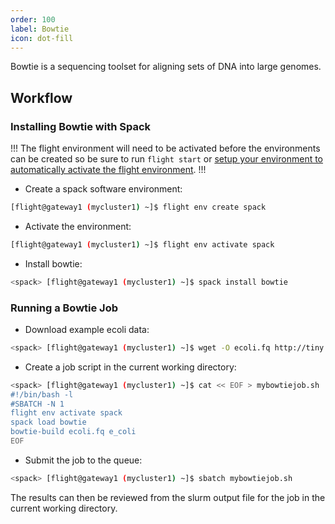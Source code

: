```yaml
---
order: 100
label: Bowtie
icon: dot-fill
---
```


Bowtie is a sequencing toolset for aligning sets of DNA into large genomes.

## Workflow

### Installing Bowtie with Spack

!!!
The flight environment will need to be activated before the environments can be created so be sure to run `flight start` or [setup your environment to automatically activate the flight environment](/hpc_environment_usage/flight_overview/flight_system/#activating-the-flight-system).
!!!

- Create a spack software environment:

```bash
[flight@gateway1 (mycluster1) ~]$ flight env create spack
```

- Activate the environment:

```bash
[flight@gateway1 (mycluster1) ~]$ flight env activate spack
```
- Install bowtie:

```bash
<spack> [flight@gateway1 (mycluster1) ~]$ spack install bowtie
```
### Running a Bowtie Job

- Download example ecoli data:

```bash
<spack> [flight@gateway1 (mycluster1) ~]$ wget -O ecoli.fq http://tiny.cc/ecoli
```

- Create a job script in the current working directory:

```bash
<spack> [flight@gateway1 (mycluster1) ~]$ cat << EOF > mybowtiejob.sh
#!/bin/bash -l
#SBATCH -N 1
flight env activate spack
spack load bowtie
bowtie-build ecoli.fq e_coli
EOF
```

- Submit the job to the queue:

```bash
<spack> [flight@gateway1 (mycluster1) ~]$ sbatch mybowtiejob.sh
```

The results can then be reviewed from the slurm output file for the job in the current working directory. 
